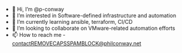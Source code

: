 - 👋 Hi, I’m @p-conway
- 👀 I’m interested in Software-defined infrastructure and automation
- 🌱 I’m currently learning ansible, terraform, CI/CD
- 💞️ I’m looking to collaborate on VMware-related automation efforts
- 📫 How to reach me - contactREMOVECAPSSPAMBLOCK@philconway.net

<!---
p-conway/p-conway is a ✨ special ✨ repository because its `README.md` (this file) appears on your GitHub profile.
You can click the Preview link to take a look at your changes.
--->

